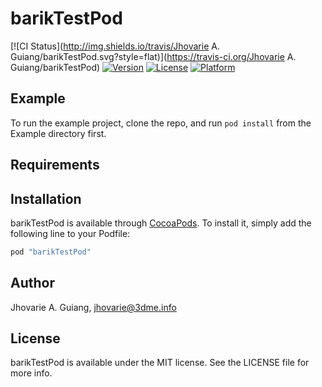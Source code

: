 # barikTestPod

[![CI Status](http://img.shields.io/travis/Jhovarie A. Guiang/barikTestPod.svg?style=flat)](https://travis-ci.org/Jhovarie A. Guiang/barikTestPod)
[![Version](https://img.shields.io/cocoapods/v/barikTestPod.svg?style=flat)](http://cocoapods.org/pods/barikTestPod)
[![License](https://img.shields.io/cocoapods/l/barikTestPod.svg?style=flat)](http://cocoapods.org/pods/barikTestPod)
[![Platform](https://img.shields.io/cocoapods/p/barikTestPod.svg?style=flat)](http://cocoapods.org/pods/barikTestPod)

## Example

To run the example project, clone the repo, and run `pod install` from the Example directory first.

## Requirements

## Installation

barikTestPod is available through [CocoaPods](http://cocoapods.org). To install
it, simply add the following line to your Podfile:

```ruby
pod "barikTestPod"
```

## Author

Jhovarie A. Guiang, jhovarie@3dme.info

## License

barikTestPod is available under the MIT license. See the LICENSE file for more info.
